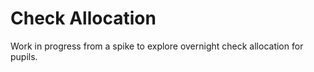 # Check Allocation

Work in progress from a spike to explore overnight check allocation for pupils.
